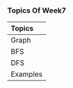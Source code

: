 ### Topics Of Week7

| Topics             | 
| :----------------- |
| Graph | 
| BFS  | 
| DFS | 
| Examples | 

